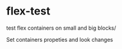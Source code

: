 # flex-test

test flex containers on small and big blocks/

Set containers propeties and look changes
